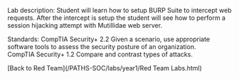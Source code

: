 Lab description: Student will learn how to setup BURP Suite to intercept web requests. After the intercept is setup the student will see how to perform a session hijacking attempt with Mutillidae web server.

Standards: CompTIA Security+ 2.2 Given a scenario, use appropriate software tools
to assess the security posture of an organization. <br>
CompTIA Security+ 1.2 Compare and contrast types of attacks.

[Back to Red Team](/PATHS-SOC/labs/year1/Red Team Labs.html)

